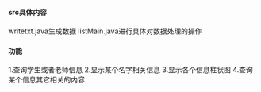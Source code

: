 #### src具体内容
writetxt.java生成数据
listMain.java进行具体对数据处理的操作

#### 功能
1.查询学生或者老师信息
2.显示某个名字相关信息
3.显示各个信息柱状图
4.查询某个信息其它相关的内容